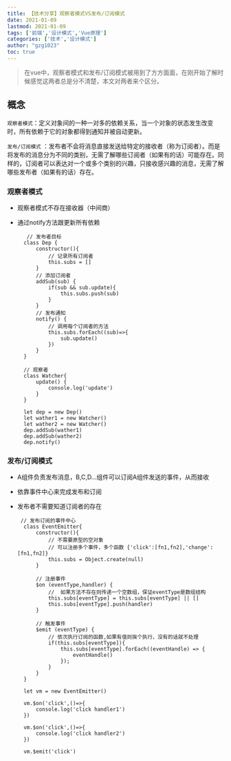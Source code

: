 ```yaml
---
title: 【技术分享】观察者模式VS发布/订阅模式
date: 2021-01-09
lastmod: 2021-01-09
tags: ['前端','设计模式','Vue原理']
categories: ['技术','设计模式']
author: "gzg1023"
toc: true
---
```




> 在vue中，观察者模式和发布/订阅模式被用到了方方面面，在刚开始了解时候感觉这两者总是分不清楚，本文对两者来个区分。
<!--more-->

## 概念

`观察者模式`：定义对象间的一种一对多的依赖关系，当一个对象的状态发生改变时，所有依赖于它的对象都得到通知并被自动更新。

`发布/订阅模式` ：发布者不会将消息直接发送给特定的接收者（称为订阅者）。而是将发布的消息分为不同的类别，无需了解哪些订阅者（如果有的话）可能存在。同样的，订阅者可以表达对一个或多个类别的兴趣，只接收感兴趣的消息，无需了解哪些发布者（如果有的话）存在。

### 观察者模式


* 观察者模式不存在接收器（中间商）
* 通过notify方法跟更新所有依赖

         // 发布者目标
        class Dep {
            constructor(){
                // 记录所有订阅者
                this.subs = []
            }
            // 添加订阅者
            addSub(sub) {
                if(sub && sub.update){
                    this.subs.push(sub)
                }
            }
            // 发布通知
            notify() {
                // 调用每个订阅者的方法
                this.subs.forEach((sub)=>{
                    sub.update()
                })
            }
        }

        // 观察者
        class Watcher{
            update() {
                console.log('update')
            }
        }

        let dep = new Dep()
        let wather1 = new Watcher()
        let wather2 = new Watcher()
        dep.addSub(wather1)
        dep.addSub(wather2)
        dep.notify()

### 发布/订阅模式 

* A组件负责发布消息，B,C,D...组件可以订阅A组件发送的事件，从而接收
* 依靠事件中心来完成发布和订阅
* 发布者不需要知道订阅者的存在

       // 发布订阅的事件中心
        class EventEmitter{
            constructor(){
                // 不需要原型的空对象
                // 可以注册多个事件，多个函数 {'click':[fn1,fn2],'change':[fn1,fn2]}
                this.subs = Object.create(null)
            }

            // 注册事件
            $on (eventType,handler) {
                //  如果方法不存在则传递一个空数组，保证eventType是数组结构
                this.subs[eventType] = this.subs[eventType] || []
                this.subs[eventType].push(handler)
            }

            // 触发事件
            $emit (eventType) {
                // 依次执行订阅的函数,如果有值则挨个执行，没有的话就不处理
                if(this.subs[eventType]){
                    this.subs[eventType].forEach((eventHandle) => {
                        eventHandle()
                    });
                }
            }
        }

        let vm = new EventEmitter()
        
        vm.$on('click',()=>{
            console.log('click handler1')
        })

        vm.$on('click',()=>{
            console.log('click handler2')
        })

        vm.$emit('click')